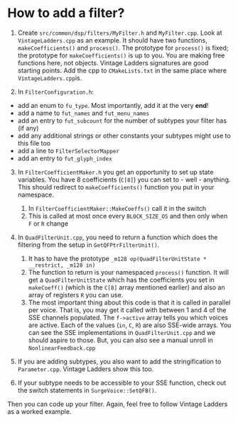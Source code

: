 # How to add a filter?

1. Create `src/common/dsp/filters/MyFilter.h` and `MyFilter.cpp`. Look at `VintageLadders.cpp` as an example.
   It should have two functions, `makeCoefficients()` and `process()`. The prototype for `process()` is fixed;
   the prototype for `makeCoefficients()` is up to you. You are making free functions here, not objects.
   Vintage Ladders signatures are good starting points.
   Add the cpp to `CMakeLists.txt` in the same place where `VintageLadders.cpp`is.

2. In `FilterConfiguration.h`:
* add an enum to `fu_type`. Most importantly, add it at the very **end**!
* add a name to `fut_names` and `fut_menu_names`
* add an entry to `fut_subcount` for the number of subtypes your filter has (if any)
* add any additional strings or other constants your subtypes might use to this file too
* add a line to `FilterSelectorMapper`
* add an entry to `fut_glyph_index`

3. In `FilterCoefficientMaker.h` you get an opportunity to set up state variables.
   You have 8 coefficients (`C[8]`) you can set to - well - anything.
   This should redirect to `makeCoefficients()` function you put in your namespace.

   1. In `FilterCoefficientMaker::MakeCoeffs()` call it in the switch
   2. This is called at most once every `BLOCK_SIZE_OS` and then only when `F` or `R` change

4. In `QuadFilterUnit.cpp`, you need to return a function which does the filtering from the setup in `GetQFPtrFilterUnit()`.
   1. It has to have the prototype `_m128 op(QuadFilterUnitState * __restrict, _m128 in)`
   2. The function to return is your namespaced `process()` function. It will get a `QuadFilterUnitState` which
      has the coefficients you set in `makeCoeff()` (which is the `C[8]` array mentioned earlier)
      and also an array of registers `R` you can use.
   3. The most important thing about this code is that it is called in parallel per voice.
      That is, you may get it called with between 1 and 4 of the SSE channels populated.
      The `f->active` array tells you which voices are active. Each of the values (`in`, `C`, `R`) are also SSE-wide arrays.
      You can see the SSE implementations in `QuadFilterUnit.cpp` and we should aspire to those.
      But, you can also see a manual unroll in `NonlinearFeedback.cpp`

5. If you are adding subtypes, you also want to add the stringification to `Parameter.cpp`. Vintage Ladders show this too.

6. If your subtype needs to be accessible to your SSE function, check out the switch statements in `SurgeVoice::SetQFB()`.

Then you can code up your filter. Again, feel free to follow Vintage Ladders as a worked example.
